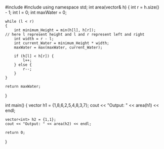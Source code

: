 #include <iostream>
#include <vector>
using namespace std;
int area(vector<int>& h)
{
    int r = h.size() - 1;
    int l = 0;
    int maxWater = 0;

    while (l < r) 
    {
        int minimum_Height = min(h[l], h[r]);
    // here l represent height and l and r represent left and right
        int width = r - l;
        int current_Water = minimum_Height * width;
        maxWater = max(maxWater, current_Water);

        if (h[l] < h[r]) {
            l++;
        } else {
            r--;
        }
    }

    return maxWater;
}

int main() {
    vector<int> h1 = {1,8,6,2,5,4,8,3,7};
    cout << "Output: " << area(h1) << endl;

    vector<int> h2 = {1,1};
    cout << "Output: " << area(h2) << endl;

    return 0;
}
